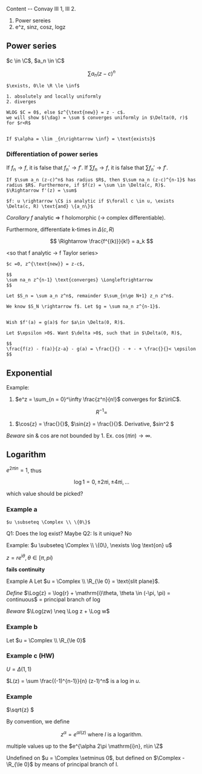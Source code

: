 Content -- Convay III 1, III 2.
1. Power sereies
2. e^z, sinz, cosz, logz

## Power series
$c \in \C$, $a_n \in \C$

$$
\sum a_n (z - c)^n
$$

```{prf:definition}
$\exists, 0\le \R \le \inf$
```

```{prf:property}
1. absolutely and locally uniformly
2. diverges
```

```{prf:proof}
WLOG $C = 0$, else $z^{\text{new}} = z - c$.
we will show $(\dag) = \sum $ converges uniformly in $\Delta(0, r)$ for $r<R$
```

```{prf:proof}

```

```{prf:remark} (Rudin III.38)
If $\alpha = \lim _{n\rightarrow \inf} = \text{exists}$

```

### Differentiation of power series

If $f_n \rightarrow f$, it is false that $f_n' \rightarrow f'$.
If $\sum f_n \rightarrow f$, it is false that $\sum f_n' \rightarrow f'$.

```{prf:theorem} (Rudin 8.1)
If $\sum a_n (z-c)^n$ has radius $R$, then $\sum na_n (z-c)^{n-1}$ has radius $R$. Furthermore, if $f(z) = \sum \in \Delta(c, R)$.
$\Rightarrow f'(z) = \sum$
```

```{prf:definition}
$f: u \rightarrow \C$ is analytic if $\forall c \in u, \exists \Delta(c, R) \text{and} \{a_n\}$
```

*Corollary*
$f$ analytic $\Rightarrow$ f holomorphic (-> complex differentiable).



Furthermore, differentiate k-times in $\Delta(c, R)$

$$
\Rightarrow \frac{f^{(k)}}{k!} = a_k
$$

<so that f analytic -> f Taylor series>

```{prf:proof}
$c =0, z^{\text{new}} = z-c$,

$$
\sum na_n z^{n-1} \text{converges} \Longleftrightarrow
$$

```

```{prf:proof}
Let $S_n = \sum a_n z^n$, remainder $\sum_{n\ge N+1} z_n z^n$.

We know $S_N \rightarrow f$. Let $g = \sum na_n z^{n-1}$.


Wish $f'(a) = g(a)$ for $a\in \Delta(0, R)$.

Let $\epsilon >0$. Want $\delta >0$, such that in $\Delta(0, R)$,

$$
\frac{f(z) - f(a)}{z-a} - g(a) = \frac{}{} - + - + \frac{}{}< \epsilon
$$

```


## Exponential

Example:
1. $e^z = \sum_{n = 0}^\infty \frac{z^n}{n!}$ converges for $z\in\C$.

$$
R^{-1} = 
$$

1. $\cos{z} = \frac{}{}$, $\sin{z} = \frac{}{}$. Derivative,
$sin^2   $

*Beware* sin & cos are not bounded by 1.
Ex. $\cos{(\pi\mathrm{i}n)} \rightarrow \infty$.


## Logarithm
$e^{2\pi\mathrm{i}n} = 1$, thus

$$
\log{1} = 0, \pm2\pi\mathrm{i}, \pm4\pi\mathrm{i}, \dots
$$

which value should be picked?

### Example a
```{prf:definition}
$u \subseteq \Complex \\ \{0\}$
```

Q1: Does the log exist? Maybe
Q2: Is it unique? No

Example: 
$u \subseteq \Complex \\ \{0\}, \nexists \log \text{on} u$

$z = r e^{\mathrm{i}\theta}, \theta \in [\pi, pi)$

**fails continuity**


Example A
Let $u = \Complex \\ \R_{\le 0} = \text{slit plane}$.

*Define* $\Log{z} = \log{r} + \mathrm{i}\theta, \theta \in (-\pi, \pi) = continuous$
$=$ principal branch of log


*Beware*
$\Log(zw) \neq \Log z + \Log w$

### Example b
Let $u = \Complex \\ \R_{\le 0}$


### Example c (HW)
$U = \Delta(1, 1)$

$L(z) = \sum \frac{(-1)^{n-1}}{n} (z-1)^n$ is a log in $u$.

### Example
$\sqrt{z} $

By convention, we define

$$
z^\alpha = e^{\alpha l(z)} \text{ where } l \text{ is a logarithm}.
$$

multiple values up to the $e^{\alpha 2\pi \mathrm{i}n}, n\in \Z$


Undefined on $u = \Complex \setminus 0$, but defined on $\Complex - \R_{\le 0}$ by means of principal branch of l.
